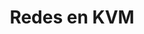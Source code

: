 ---
title: Redes en KVM
menu:
  sidebar:
    name: Redes en KVM
    identifier: redes-kvm
    parent: virtualizacion-kvm-linux
    weight: 4
---